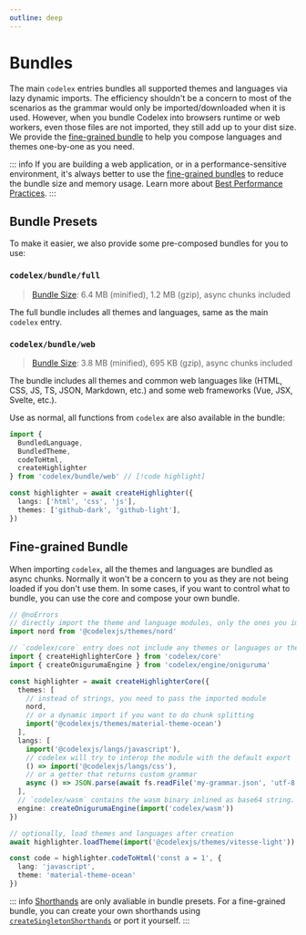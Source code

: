 ```yaml
---
outline: deep
---
```


# Bundles

The main `codelex` entries bundles all supported themes and languages via lazy dynamic imports. The efficiency shouldn't be a concern to most of the scenarios as the grammar would only be imported/downloaded when it is used. However, when you bundle Codelex into browsers runtime or web workers, even those files are not imported, they still add up to your dist size. We provide the [fine-grained bundle](#fine-grained-bundle) to help you compose languages and themes one-by-one as you need.

::: info
If you are building a web application, or in a performance-sensitive environment, it's always better to use the [fine-grained bundles](#fine-grained-bundle) to reduce the bundle size and memory usage. Learn more about [Best Performance Practices](/guide/best-performance).
:::

## Bundle Presets

To make it easier, we also provide some pre-composed bundles for you to use:

### `codelex/bundle/full`

> [Bundle Size](/guide/#bundle-size): 6.4 MB (minified), 1.2 MB (gzip), async chunks included

The full bundle includes all themes and languages, same as the main `codelex` entry.

### `codelex/bundle/web`

> [Bundle Size](/guide/#bundle-size): 3.8 MB (minified), 695 KB (gzip), async chunks included

The bundle includes all themes and common web languages like (HTML, CSS, JS, TS, JSON, Markdown, etc.) and some web frameworks (Vue, JSX, Svelte, etc.).

Use as normal, all functions from `codelex` are also available in the bundle:

```ts twoslash
import {
  BundledLanguage,
  BundledTheme,
  codeToHtml,
  createHighlighter
} from 'codelex/bundle/web' // [!code highlight]

const highlighter = await createHighlighter({
  langs: ['html', 'css', 'js'],
  themes: ['github-dark', 'github-light'],
})
```

## Fine-grained Bundle

When importing `codelex`, all the themes and languages are bundled as async chunks. Normally it won't be a concern to you as they are not being loaded if you don't use them. In some cases, if you want to control what to bundle, you can use the core and compose your own bundle.

```ts twoslash
// @noErrors
// directly import the theme and language modules, only the ones you imported will be bundled.
import nord from '@codelexjs/themes/nord'

// `codelex/core` entry does not include any themes or languages or the wasm binary.
import { createHighlighterCore } from 'codelex/core'
import { createOnigurumaEngine } from 'codelex/engine/oniguruma'

const highlighter = await createHighlighterCore({
  themes: [
    // instead of strings, you need to pass the imported module
    nord,
    // or a dynamic import if you want to do chunk splitting
    import('@codelexjs/themes/material-theme-ocean')
  ],
  langs: [
    import('@codelexjs/langs/javascript'),
    // codelex will try to interop the module with the default export
    () => import('@codelexjs/langs/css'),
    // or a getter that returns custom grammar
    async () => JSON.parse(await fs.readFile('my-grammar.json', 'utf-8'))
  ],
  // `codelex/wasm` contains the wasm binary inlined as base64 string.
  engine: createOnigurumaEngine(import('codelex/wasm'))
})

// optionally, load themes and languages after creation
await highlighter.loadTheme(import('@codelexjs/themes/vitesse-light'))

const code = highlighter.codeToHtml('const a = 1', {
  lang: 'javascript',
  theme: 'material-theme-ocean'
})
```

::: info
[Shorthands](/guide/install#shorthands) are only avaliable in bundle presets. For a fine-grained bundle, you can create your own shorthands using [`createSingletonShorthands`](https://github.com/deepcode-ai/codelex/blob/main/packages/core/src/constructors/bundle-factory.ts#L203) or port it yourself.
:::

